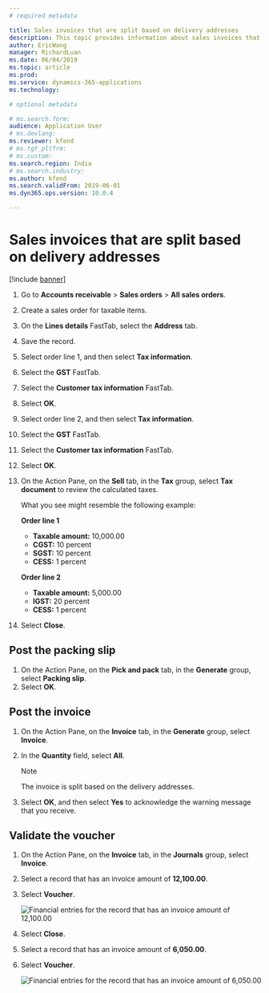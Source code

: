 ```yaml
---
# required metadata

title: Sales invoices that are split based on delivery addresses
description: This topic provides information about sales invoices that are split based on delivery addresses.
author: EricWang
manager: RichardLuan
ms.date: 06/04/2019
ms.topic: article
ms.prod: 
ms.service: dynamics-365-applications
ms.technology: 

# optional metadata

# ms.search.form: 
audience: Application User
# ms.devlang: 
ms.reviewer: kfend
# ms.tgt_pltfrm: 
# ms.custom: 
ms.search.region: India
# ms.search.industry: 
ms.author: kfend
ms.search.validFrom: 2019-06-01
ms.dyn365.ops.version: 10.0.4

---
```


# Sales invoices that are split based on delivery addresses

[!include [banner](../includes/banner.md)]

1. Go to **Accounts receivable** \> **Sales orders** \> **All sales orders**.
2. Create a sales order for taxable items.
3. On the **Lines details** FastTab, select the **Address** tab.
4. Save the record.
5. Select order line 1, and then select **Tax information**.
6. Select the **GST** FastTab.
7. Select the **Customer tax information** FastTab.
8. Select **OK**.
9. Select order line 2, and then select **Tax information**.
10. Select the **GST** FastTab.
11. Select the **Customer tax information** FastTab.
12. Select **OK**.
13. On the Action Pane, on the **Sell** tab, in the **Tax** group, select **Tax document** to review the calculated taxes.

    What you see might resemble the following example:

    **Order line 1**

    - **Taxable amount:** 10,000.00
    - **CGST:** 10 percent
    - **SGST:** 10 percent
    - **CESS:** 1 percent

    **Order line 2**

    - **Taxable amount:** 5,000.00
    - **IGST:** 20 percent
    - **CESS:** 1 percent

12. Select **Close**.

## Post the packing slip

1. On the Action Pane, on the **Pick and pack** tab, in the **Generate** group, select **Packing slip**.
2. Select **OK**.

## Post the invoice

1. On the Action Pane, on the **Invoice** tab, in the **Generate** group, select **Invoice**.
2. In the **Quantity** field, select **All**.

    > [!NOTE]
    > The invoice is split based on the delivery addresses.

3. Select **OK**, and then select **Yes** to acknowledge the warning message that you receive.

## Validate the voucher

1. On the Action Pane, on the **Invoice** tab, in the **Journals** group, select **Invoice**.
2. Select a record that has an invoice amount of **12,100.00**.
3. Select **Voucher**.

    ![Financial entries for the record that has an invoice amount of 12,100.00](media/Annotation-2019-05-20-163117.png)

4. Select **Close**.
5. Select a record that has an invoice amount of **6,050.00**.
6. Select **Voucher**.

    ![Financial entries for the record that has an invoice amount of 6,050.00](media/Annotation-2019-05-20-163156.png)
